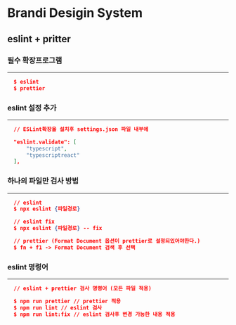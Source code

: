 # Brandi Desigin System


## eslint + pritter

### 필수 확장프로그램
---
```json
  $ eslint
  $ prettier
```

### eslint 설정 추가
---
```json
  // ESLint확장을 설치후 settings.json 파일 내부에

  "eslint.validate": [
      "typescript",
      "typescriptreact"      
  ],
```

### 하나의 파일만 검사 방법
---
```json
  // eslint
  $ npx eslint {파일경로}

  // eslint fix
  $ npx eslint {파일경로} -- fix

  // prettier (Format Document 옵션이 prettier로 설정되있어야한다.)
  $ fn + f1 -> Format Document 검색 후 선택
```

### eslint 명령어
---
```json
  // eslint + prettier 검사 명령어 (모든 파일 적용)

  $ npm run prettier // prettier 적용
  $ npm run lint // eslint 검사
  $ npm run lint:fix // eslint 검사후 변경 가능한 내용 적용
```
